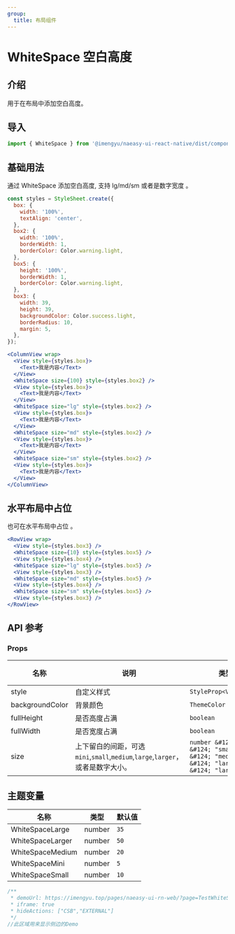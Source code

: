 ```yaml
---
group:
  title: 布局组件
---
```


# WhiteSpace 空白高度

## 介绍

用于在布局中添加空白高度。

## 导入

```jsx
import { WhiteSpace } from '@imengyu/naeasy-ui-react-native/dist/components/layout'
```

## 基础用法

通过 WhiteSpace 添加空白高度, 支持 lg/md/sm 或者是数字宽度 。

```js
const styles = StyleSheet.create({
  box: {
    width: '100%',
    textAlign: 'center',
  },
  box2: {
    width: '100%',
    borderWidth: 1,
    borderColor: Color.warning.light,
  },
  box5: {
    height: '100%',
    borderWidth: 1,
    borderColor: Color.warning.light,
  },
  box3: {
    width: 39,
    height: 39,
    backgroundColor: Color.success.light,
    borderRadius: 10,
    margin: 5,
  },
});

```

```jsx
<ColumnView wrap>
  <View style={styles.box}>
    <Text>我是内容</Text>
  </View>
  <WhiteSpace size={100} style={styles.box2} />
  <View style={styles.box}>
    <Text>我是内容</Text>
  </View>
  <WhiteSpace size="lg" style={styles.box2} />
  <View style={styles.box}>
    <Text>我是内容</Text>
  </View>
  <WhiteSpace size="md" style={styles.box2} />
  <View style={styles.box}>
    <Text>我是内容</Text>
  </View>
  <WhiteSpace size="sm" style={styles.box2} />
  <View style={styles.box}>
    <Text>我是内容</Text>
  </View>
</ColumnView>
```

## 水平布局中占位

也可在水平布局中占位 。

```jsx
<RowView wrap>
  <View style={styles.box3} />
  <WhiteSpace size={10} style={styles.box5} />
  <View style={styles.box4} />
  <WhiteSpace size="lg" style={styles.box5} />
  <View style={styles.box3} />
  <WhiteSpace size="md" style={styles.box5} />
  <View style={styles.box4} />
  <WhiteSpace size="sm" style={styles.box5} />
  <View style={styles.box3} />
</RowView>
```

## API 参考

### Props

|名称|说明|类型|必填|默认值|
|--|--|--|--|--|
|style|自定义样式|`StyleProp<ViewStyle>`|-|-|
|backgroundColor|背景颜色|`ThemeColor`|-|-|
|fullHeight|是否高度占满|`boolean`|-|`false`|
|fullWidth|是否宽度占满|`boolean`|-|`false`|
|size|上下留白的间距，可选`mini`,`small`,`medium`,`large`,`larger`，或者是数字大小。|`number &#124; "mini" &#124; "small" &#124; "medium" &#124; "large" &#124; "larger"`|-|`'medium'`|

## 主题变量

|名称|类型|默认值|
|--|--|--|
|WhiteSpaceLarge|number|`35`|
|WhiteSpaceLarger|number|`50`|
|WhiteSpaceMedium|number|`20`|
|WhiteSpaceMini|number|`5`|
|WhiteSpaceSmall|number|`10`|

```jsx | preview
/**
 * demoUrl: https://imengyu.top/pages/naeasy-ui-rn-web/?page=TestWhiteSpace
 * iframe: true
 * hideActions: ["CSB","EXTERNAL"]
 */
//此区域用来显示侧边的Demo
```
